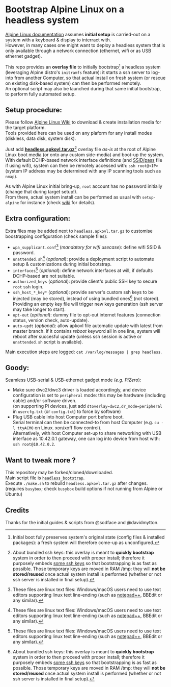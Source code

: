 # Bootstrap Alpine Linux on a headless system

[Alpine Linux documentation](https://docs.alpinelinux.org/user-handbook/0.1a/Installing/setup_alpine.html) assumes **initial setup** is carried-out on a system with a keyboard & display to interract with.\
However, in many cases one might want to deploy a headless system that is only available through a network connection (ethernet, wifi or as USB ethernet gadget).

This repo provides an **overlay file** to initially bootstrap[^1] a headless system (leveraging Alpine distro's `initramfs` feature): it starts a ssh server to log-into from another Computer, so that actual install on fresh system (or rescue on existing disk-based system) can then be performed remotely.\
An optional script may also be launched during that same initial bootstrap, to perform fully automated setup.


## Setup procedure:
Please follow [Alpine Linux Wiki](https://wiki.alpinelinux.org/wiki/Installation#Installation_Overview) to download & create installation media for the target platform.\
Tools provided here can be used on any plaform for any install modes (diskless, data disk, system disk).

Just add [**headless.apkovl.tar.gz**](https://github.com/Omikorin/alpine-linux-headless-bootstrap/raw/main/headless.apkovl.tar.gz)[^2] overlay file *as-is* at the root of Alpine Linux boot media (or onto any custom side-media) and boot-up the system.\
With default DCHP-based network interface definitions (and [SSID/pass](#extra-configuration) file if using wifi), system can then be remotely accessed with: `ssh root@<IP>`\
(system IP address may be determined with any IP scanning tools such as `nmap`).

As with Alpine Linux initial bring-up, `root` account has no password initially (change that during target setup!).\
From there, actual system install can be performed as usual with `setup-alpine` for instance (check [wiki](https://wiki.alpinelinux.org/wiki/Alpine_setup_scripts#setup-alpine) for details).

## Extra configuration:
Extra files may be added next to `headless.apkovl.tar.gz` to customise boostrapping configuration (check sample files):
- `wpa_supplicant.conf`[^3] (*mandatory for wifi usecase*): define wifi SSID & password.
- `unattended.sh`[^3] (*optional*): provide a deployment script to automate setup & customizations during initial bootstrap.
- `interfaces`[^3] (*optional*): define network interfaces at will, if defaults DCHP-based are not suitable.
- `authorized_keys` (*optional*): provide client's public SSH key to secure `root` ssh login.
- `ssh_host_*_key*` (*optional*): provide server's custom ssh keys to be injected (may be stored), instead of using bundled ones[^2] (not stored). Providing an empty key file will trigger new keys generation (ssh server may take longer to start).
- `opt-out` (*optional*): dummy file to opt-out internet features (connection status, version check, auto-update).
- `auto-updt` (*optional*): allow apkovl file automatic update with latest from master branch. If it contains *reboot* keyword all in one line, system will reboot after succesful update (unless ssh session is active or `unattended.sh` script is available).

Main execution steps are logged: `cat /var/log/messages | grep headless`.

## Goody:
Seamless USB-serial & USB-ethernet gadget mode (*e.g. PiZero*):
- Make sure dwc2/dwc3 driver is loaded accordingly, and device configuration is set to `peripheral` mode: this may be hardware (including cable) and/or software driven.\
(on supporting Pi devices, just add `dtoverlay=dwc2,dr_mode=peripheral` in `usercfg.txt` (or `config.txt`) to force by software)
- Plug USB cable into host Computer port before boot.\
Serial terminal can then be connected-to from host Computer (e.g. `cu -l ttyACM0` on Linux. xon/xoff flow control).\
Alternatively, with host Computer set-up to share networking with USB interface as 10.42.0.1 gateway, one can log into device from host with: `ssh root@10.42.0.2`.

[^1]: Initial boot fully preserves system's original state (config files & installed packages): a fresh system will therefore come-up as unconfigured.

[^2]: About bundled ssh keys: this overlay is meant to **quickly bootstrap** system in order to then proceed with proper install; therefore it purposely embeds [some ssh keys](https://github.com/Omikorin/alpine-linux-headless-bootstrap/tree/main/overlay/tmp/.trash) so that bootstrapping is as fast as possible. Those temporary keys are moved in RAM /tmp: they will **not be stored/reused** once actual system install is performed (whether or not ssh server is installed in final setup).

[^3]: These files are linux text files: Windows/macOS users need to use text editors supporting linux text line-ending (such as [notepad++](https://notepad-plus-plus.org/), BBEdit or any similar).


## Want to tweak more ?
This repository may be forked/cloned/downloaded.\
Main script file is [`headless_bootstrap`](https://github.com/Omikorin/alpine-linux-headless-bootstrap/tree/main/overlay/usr/local/bin/headless_bootstrap).\
Execute `./make.sh` to rebuild `headless.apkovl.tar.gz` after changes.\
(requires `busybox`; check `busybox` build options if not running from Alpine or Ubuntu)


## Credits
Thanks for the initial guides & scripts from @sodface and @davidmytton.

